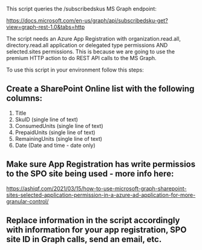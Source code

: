 This script queries the /subscribedskus MS Graph endpoint:

https://docs.microsoft.com/en-us/graph/api/subscribedsku-get?view=graph-rest-1.0&tabs=http

The script needs an Azure App Registration with organization.read.all, directory.read.all application or delegated type permissions AND selected.sites permissions. This is because we are going to use the premium HTTP action to do REST API calls to the MS Graph.

To use this script in your environment follow this steps:

## Create a SharePoint Online list with the following columns:

1. Title
2. SkuID (single line of text)
3. ConsumedUnits (single line of text)
4. PrepaidUnits (single line of text)
5. RemainingUnits (single line of text)
6. Date (Date and time - date only)

## Make sure App Registration has write permissios to the SPO site being used - more info here:

https://ashiqf.com/2021/03/15/how-to-use-microsoft-graph-sharepoint-sites-selected-application-permission-in-a-azure-ad-application-for-more-granular-control/

## Replace information in the script accordingly with information for your app registration, SPO site ID in Graph calls, send an email, etc.